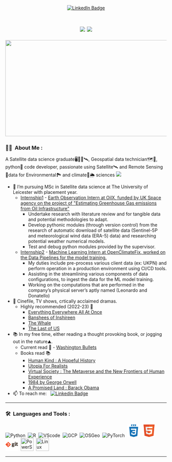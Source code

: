
<p align="center">
<a href="https://www.linkedin.com/in/vardhan-raj-modi-0b10958a/"><img src="https://img.shields.io/badge/LinkedIn-blue?style=for-the-badge&logo=linkedin&logoColor=white" alt="LinkedIn Badge"></a>
</p>

<h1 align="center"><img src="https://media.giphy.com/media/xTiIzJSKB4l7xTouE8/giphy.gif" width= "480"> <img src="https://media.giphy.com/media/hvRJCLFzcasrR4ia7z/giphy.gif" width="40"></h1>

<p align="center"><img src="https://media.giphy.com/media/dWesBcTLavkZuG35MI/giphy.gif" width="600" height="300"  /></p>

### :man_technologist: &nbsp;About Me :

A Satellite data science graduate🖥️👨‍💻🛰️, Geospatial data technician🗺️🧭, python🐍 code developer, passionate using Satellite🛰️ and Remote Sensing 📡data for Environmental🏞️ and climate🌊🌦️ sciences <img src="https://media.giphy.com/media/WUlplcMpOCEmTGBtBW/giphy.gif" width="30">

- 🔭 I’m pursuing MSc in Satellite data science at The University of Leicester with placement year.
  - <ins>Internship1</ins> - <ins>Earth Observation Intern at [OilX](https://www.oilx.co/), funded by UK Space agency on the project of ["Estimating Greenhouse Gas emissions from Oil Infrastructure"](https://spacehubyorkshire.org/spin-showcase-2022-intern-blog-posts/)</ins>
    - Undertake research with literature review and for tangible data and potential methodologies to adapt.
    - Develop pythonic modules (through version control) from the research of automatic download of satellite data (Sentinel-5P and meteorological wind data (ERA-5) data) and    researching potential weather numerical models.
    - Test and debug python modules provided by the supervisor.
  - <ins>Internship2</ins> - <ins>Machine Learning Intern at [OpenClimateFix](https://www.openclimatefix.org/), worked on the Data Pipelines for the [model training](https://github.com/openclimatefix).</ins>
    - My duties include pre-process various client data (ex: UKPN) and perform operation in a production environment using CI/CD tools.
    - Assisting in the streamlining various components of data configurations, to ingest the data for the ML model training.
    - Working on the computations that are performed in the company’s physical server’s aptly named (Leonardo and Donatello)
- 🎥 Cinefile, TV shows, crtically acclaimed dramas.
  - Highly recommended (2022-23) :movie_camera:
    - [Everything Everywhere All At Once](https://www.imdb.com/title/tt6710474/)
    - [Banshees of Inshireen](https://www.imdb.com/title/tt11813216/)
    - [The Whale](https://www.imdb.com/title/tt13833688/)
    - [The Last of US](https://www.imdb.com/title/tt3581920/)
- 📚 In my free time, either reading a thought provoking book, or jogging out in the nature⛰️.
  - Current read 📙 -  [Washington Bullets](https://www.waterstones.com/book/washington-bullets/vijay-prashad/9781583679067)
  - Books read :books: 
    - [Human Kind : A Hopeful History](https://www.waterstones.com/book/humankind/rutger-bregman/9781408898956)
    - [Utopia For Realists](https://www.goodreads.com/book/show/40876575-utopia-for-realists)
    - [Virtual Society : The Metaverse and the New Frontiers of Human Experience](https://www.goodreads.com/en/book/show/60149538)
    - [1984 by George Orwell](https://www.goodreads.com/book/show/61439040-1984)
    - [A Promised Land : Barack Obama](https://www.goodreads.com/book/show/55361205-a-promised-land)
- 📫 To reach me: &nbsp; [![Linkedin Badge](https://img.shields.io/badge/-raj-blue?style=flat&logo=Linkedin&logoColor=white)](https://www.linkedin.com/in/vardhan-raj-modi-0b10958a/)

---

### 🛠 &nbsp;Languages and Tools :

<p>
<img src="https://s3.dualstack.us-east-2.amazonaws.com/pythondotorg-assets/media/files/python-logo-only.svg" title="Python" alt="Python" width="40" height="40"/>&nbsp;
<img src="https://www.r-project.org/logo/Rlogo.svg" title="R" alt="R" width="40" height="40"/>&nbsp;
<img src="https://upload.wikimedia.org/wikipedia/commons/9/9a/Visual_Studio_Code_1.35_icon.svg" title="VScode" alt="VScode" width="40" height="40"/>&nbsp;
<img src="https://cdn.cdnlogo.com/logos/g/75/google-cloud.svg" title="Google Cloud Platform" alt="GCP" width="40" height="40"/>&nbsp;
<img src="https://avatars2.githubusercontent.com/u/1058467?s=400&v=4" title="OSGeo" alt="OSGeo" width="40" height="40"/>&nbsp;
<img src="https://upload.wikimedia.org/wikipedia/commons/1/10/PyTorch_logo_icon.svg" title="PyTorch" alt="PyTorch " width="40" height="40"/>&nbsp;
<img src="https://github.com/devicons/devicon/blob/master/icons/css3/css3-plain-wordmark.svg"  title="CSS3" alt="CSS" width="40" height="40"/>&nbsp;
<img src="https://github.com/devicons/devicon/blob/master/icons/html5/html5-original.svg" title="HTML5" alt="HTML" width="40" height="40"/>&nbsp;
<img src="https://github.com/devicons/devicon/blob/master/icons/git/git-original-wordmark.svg" title="Git" **alt="Git" width="40" height="40"/>&nbsp;
<img src="https://raw.githubusercontent.com/gist/Xainey/d5bde7d01dcbac51ac951810e94313aa/raw/6c858c46726541b48ddaaebab29c41c07a196394/PowerShell.svg" title="PowerShell" **alt="PS" width="40" height="40"/>&nbsp;
<img src="https://www.vectorlogo.zone/logos/linux/linux-icon.svg" title="Linux" **alt="Linux" width="40" height="40"/>&nbsp;
</p>

---


